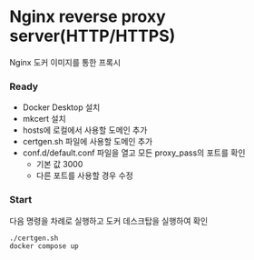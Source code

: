 # Nginx reverse proxy server(HTTP/HTTPS)

Nginx 도커 이미지를 통한 프록시

### Ready
- Docker Desktop 설치
- mkcert 설치
- hosts에 로컬에서 사용할 도메인 추가
- certgen.sh 파일에 사용할 도메인 추가
- conf.d/default.conf 파일을 열고 모든 proxy_pass의 포트를 확인
  - 기본 값 3000
  - 다른 포트를 사용할 경우 수정

### Start
다음 명령을 차례로 실행하고 도커 데스크탑을 실행하여 확인
```
./certgen.sh
docker compose up
```